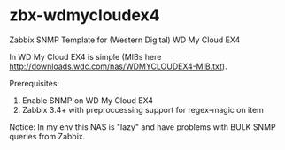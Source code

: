 # zbx-wdmycloudex4
Zabbix SNMP Template for (Western Digital) WD My Cloud EX4

In WD My Cloud EX4 is simple (MIBs here http://downloads.wdc.com/nas/WDMYCLOUDEX4-MIB.txt). 

Prerequisites:
1) Enable SNMP on WD My Cloud EX4
2) Zabbix 3.4+ with preproccessing support for regex-magic on item

Notice:
In my env this NAS is "lazy" and have problems with BULK SNMP queries from Zabbix.

